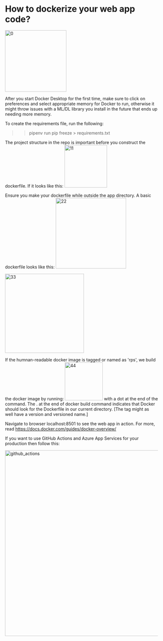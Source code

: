 # How to dockerize your web app code?

<img width="202" alt="0" src="https://github.com/user-attachments/assets/52e56065-16b7-48d7-b52b-92c3a4191beb">

After you start Docker Desktop for the first time, make sure to click on preferences and select appropriate memory for Docker to run, otherwise it might throw issues with a ML/DL library you install in the future that ends up needing more memory. 

To create the requirements file, run the following:

>> pipenv run pip freeze > requirements.txt

The project structure in the repo is important before you construct the dockerfile. If it looks like this:
<img width="140" alt="11" src="https://github.com/user-attachments/assets/0da0f269-a204-41c5-9c80-c289d1cec837">

Ensure you make your dockerfile while outside the app directory. A basic dockerfile looks like this:
<img width="232" alt="22" src="https://github.com/user-attachments/assets/42f8a3f7-7dfd-40d9-ac37-edca36ff80fb">

<img width="260" alt="33" src="https://github.com/user-attachments/assets/c84be373-052a-400c-bbd3-9f07141b987e">

If the humnan-readable docker image is tagged or named as 'rps', we build the docker image by running:
<img width="125" alt="44" src="https://github.com/user-attachments/assets/835ae4a8-3e7b-426a-859c-deee9595fd2f">
with a dot at the end of the command. 
The . at the end of docker build command indicates that Docker should look for the Dockerfile in our current directory.
[The tag might as well have a version and versioned name.]


Navigate to browser localhost:8501 to see the web app in action. 
For more, read <https://docs.docker.com/guides/docker-overview/>

If you want to use GitHub Actions and Azure App Services for your production then follow this:

<img width="610" alt="github_actions" src="https://github.com/user-attachments/assets/12947465-789f-4061-9d4b-6eb57d3b1250">


